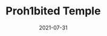 ---
title: "Proh1bited Temple"
date: 2021-07-31
published: true
tags: games
image: proh1bited_temple.png
description: Platform with Celeste-Like controls and online highscore table.
url: https://www.indiexpo.net/it/games/proh1bited-temple
---